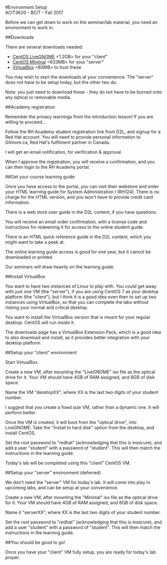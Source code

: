 #Environment Setup  
ACIT3620 - BCIT - Fall 2017

Before we can get down to work on the seminar/lab material, you need an environment to work in.

##Downloads

There are several downloads needed:

- [CentOS LiveGNOME](http://buildlogs.centos.org/rolling/7/isos/x86_64/CentOS-7-x86_64-LiveGNOME.iso) <1.2GB> for your "client"
- [CentOS Minimal](http://buildlogs.centos.org/rolling/7/isos/x86_64/CentOS-7-x86_64-Minimal.iso) <633MB> for your "server"
- [VirtualBox](https://www.virtualbox.org/wiki/Downloads) <80MB> to host these

You may wish to start the downloads at your convenience. The "server" does not have to be setup today, but
the other two do. 

Note: you just need to download these - they do not have to be burned onto any optical or removable media.

##Academy registration

Remember the privacy warnings from the introduction lesson!
If you are willing to proceed...

Follow the RH Academy student registration link from D2L, and signup for a Red Hat
account. You will need to provide personal information to Gilmore.ca,
Red Hat's fulfilment partner in Canada.

I will get an email notification, for verification & approval.

When I approve the registration, you will receive a confirmation,
and you can then login to the RH Academy portal.

##Get your course learning guide

Once you have access to the portal, you can visit their webstore
and order your HTML learning guide for System Administration I (RH124).
There is no charge for the HTML version, and you won't have to provide credit card information.

There is a web store user guide in the D2L content, if you have questions.

You will receive an email order confirmation, with a license code and instructions 
for redeeming it for access to the online student guide.

There is an HTML quick reference guide in the D2L content, which you might
want to take a peek at.

The online learning guide access is good for one year, but it cannot be downloaded
or printed.

Our seminars will draw heavily on the learning guide.

##Install VirtualBox

You want to have two instances of Linux to play with. You *could* get away
with just one VM (the "server"), if you are using CentOS 7 as your desktop
platform (the "client"), but I think it is a good idea even then to set up two instances
using VirtualBox, so that you can complete the labs without
risking your normal and critical desktop.

You want to install the VirtualBox version that is meant for your regular
desktop. CentOS will run inside it.

The downloads page has a VirtualBox Extension Pack, which is a good idea to also 
download and install, as it provides better integration with your desktop
platform.

##Setup your "client" environment

Start VirtualBox.

Create a new VM, after mounting the "LiveGNOME" iso file as the optical drive
for it. Your VM should have 4GB of RAM assigned, and 8GB of disk space.

Name the VM "desktopXX", where XX is the last two digits of your student number.

I suggest that you create a fixed size VM, rather than a dynamic one.
It will perform better.

Once the VM is created, it will boot from the "optical drive", into
LiveGNOME. Take the "Install to hard disk" option from the desktop,
and install CentOS.

Set the root password to "redhat" (acknowledging that this is insecure),
and add a user "student" with a password of "student".
This will then match the instructions in the learning guide.

Today's lab will be completed using this "client" CentOS VM.

##Setup your "server" environment (deferred)

We don't need the "server" VM for today's lab. It will come into play
in upcoming labs, and can be setup at your convenience.

Create a new VM, after mounting the "Minimal" iso file as the optical drive
for it. Your VM should have 4GB of RAM assigned, and 8GB of disk space.

Name it "serverXX", where XX is the last two digits of your student number.

Set the root password to "redhat" (acknowledging that this is insecure),
and add a user "student" with a password of "student".
This will then match the instructions in the learning guide.

##You should be good to go!

Once you have your "client" VM fully setup, you are ready for today's lab proper.
